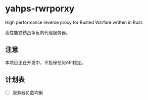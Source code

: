 # yahps-rwrporxy

High performance reverse proxy for Rusted Warfare written in Rust.

高性能铁锈战争反向代理服务器。

## 注意

本项目正在开发中，不担保任何API稳定。

## 计划表

- [ ] 服务器负载均衡